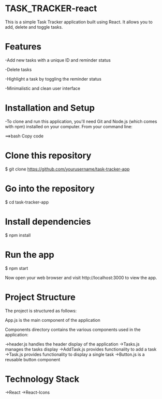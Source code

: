 # TASK_TRACKER-react
This is a simple Task Tracker application built using React. It allows you to add, delete and toggle tasks.

# Features

-Add new tasks with a unique ID and reminder status

-Delete tasks

-Highlight a task by toggling the reminder status

-Minimalistic and clean user interface

# Installation and Setup
-To clone and run this application, you'll need Git and Node.js (which comes with npm) installed on your computer.
From your command line:

==>bash
    Copy code

# Clone this repository

$ git clone https://github.com/yourusername/task-tracker-app

# Go into the repository

$ cd task-tracker-app

# Install dependencies

$ npm install

# Run the app

$ npm start

Now open your web browser and visit http://localhost:3000 to view the app.

# Project Structure

The project is structured as follows:

App.js is the main component of the application

Components directory contains the various components used in the application:

  ->header.js handles the header display of the application
  ->Tasks.js manages the tasks display
  ->AddTask.js provides functionality to add a task
  ->Task.js provides functionality to display a single task
  ->Button.js is a reusable button component

# Technology Stack
->React
->React-Icons
